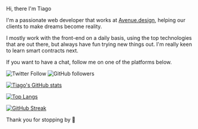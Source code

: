 Hi, there I'm Tiago 

I'm a passionate web developer that works at [Avenue.design](https://avenue.design/), helping our clients to make dreams become reality.

I mostly work with the front-end on a daily basis, using the top technologies that are out there, but always have fun trying new things out.
I'm really keen to learn smart contracts next.

If you want to have a chat, follow me on one of the platforms below.

![Twitter Follow](https://img.shields.io/twitter/follow/britotiagos?label=Tiago%20Brito&style=social)
![GitHub followers](https://img.shields.io/github/followers/britotiagos?label=Tiago%20Brito&style=social)



[![Tiago's GitHub stats](https://github-readme-stats.vercel.app/api?username=britotiagos&count_private=true&show_icons=true)](https://github.com/britotiagos/github-readme-stats)

[![Top Langs](https://github-readme-stats.vercel.app/api/top-langs/?username=britotiagos&layout=compact)](https://github.com/britotiagos/github-readme-stats)

[![GitHub Streak](https://github-readme-streak-stats.herokuapp.com?user=britotiagos&theme=react&hide_border=true&date_format=j%20M%5B%20Y%5D)](https://git.io/streak-stats)


Thank you for stopping by 👋

